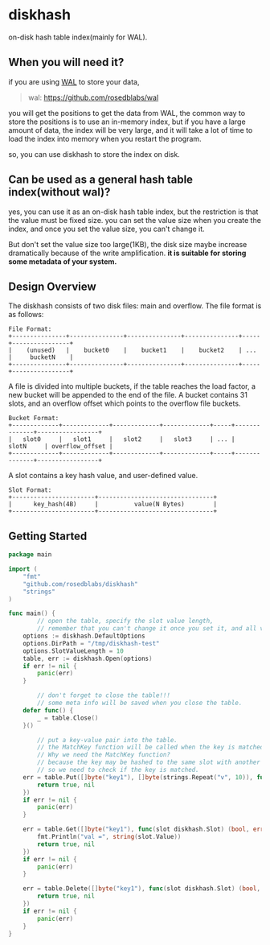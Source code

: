 # diskhash
on-disk hash table index(mainly for WAL).

## When you will need it?
if you are using [WAL](https://github.com/rosedblabs/wal) to store your data,

> wal: https://github.com/rosedblabs/wal

you will get the positions to get the data from WAL, the common way to store the positions is to use an in-memory index, but if you have a large amount of data, the index will be very large, and it will take a lot of time to load the index into memory when you restart the program.

so, you can use diskhash to store the index on disk.

## Can be used as a general hash table index(without wal)?

yes, you can use it as an on-disk hash table index, but the restriction is that the value must be fixed size.
you can set the value size when you create the index, and once you set the value size, you can't change it.

But don't set the value size too large(1KB), the disk size maybe increase dramatically because of the write amplification.
**it is suitable for storing some metadata of your system.**

## Design Overview
The diskhash consists of two disk files: main and overflow.
The file format is as follows:
```
File Format:
+---------------+---------------+---------------+---------------+-----+----------------+
|    (unused)   |    bucket0    |    bucket1    |    bucket2    | ... |     bucketN    |
+---------------+---------------+---------------+---------------+-----+----------------+
```

A file is divided into multiple buckets, if the table reaches the load factor, a new bucket will be appended to the end of the file.
A bucket contains 31 slots, and an overflow offset which points to the overflow file buckets.
```
Bucket Format:
+-------------+-------------+-------------+-------------+-----+--------------+-----------------+
|   slot0     |   slot1     |   slot2     |   slot3     | ... |    slotN     | overflow_offset |
+-------------+-------------+-------------+-------------+-----+--------------+-----------------+
```

A slot contains a key hash value, and user-defined value.
```
Slot Format:
+-----------------------+--------------------------------+
|      key_hash(4B)     |          value(N Bytes)        |
+-----------------------+--------------------------------+
```

## Getting Started
```go
package main

import (
	"fmt"
	"github.com/rosedblabs/diskhash"
	"strings"
)

func main() {
    	// open the table, specify the slot value length,
    	// remember that you can't change it once you set it, and all values must be the same length.
	options := diskhash.DefaultOptions
	options.DirPath = "/tmp/diskhash-test"
	options.SlotValueLength = 10
	table, err := diskhash.Open(options)
	if err != nil {
		panic(err)
	}

    	// don't forget to close the table!!!
    	// some meta info will be saved when you close the table.
	defer func() {
		_ = table.Close()
	}()

		// put a key-value pair into the table.
		// the MatchKey function will be called when the key is matched.
		// Why we need the MatchKey function?
		// because the key may be hashed to the same slot with another key(even though the probability is very low),
		// so we need to check if the key is matched.
	err = table.Put([]byte("key1"), []byte(strings.Repeat("v", 10)), func(slot diskhash.Slot) (bool, error) {
		return true, nil
	})
	if err != nil {
		panic(err)
	}

	err = table.Get([]byte("key1"), func(slot diskhash.Slot) (bool, error) {
		fmt.Println("val =", string(slot.Value))
		return true, nil
	})
	if err != nil {
		panic(err)
	}

	err = table.Delete([]byte("key1"), func(slot diskhash.Slot) (bool, error) {
		return true, nil
	})
	if err != nil {
		panic(err)
	}
}
```
